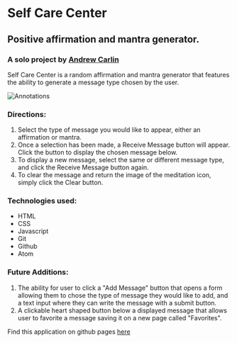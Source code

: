 # Self Care Center

## Positive affirmation and mantra generator.

### A solo project by [Andrew Carlin](https://github.com/AndieDrew)

Self Care Center is a random affirmation and mantra generator that features the ability to generate a message type chosen by the user.

![Annotations](http://www.giphy.com/gifs/NoiVWxmeAW61NYyT2P)

### Directions:

1. Select the type of message you would like to appear, either an affirmation or mantra.
2. Once a selection has been made, a Receive Message button will appear. Click the button to display the chosen message below.
3. To display a new message, select the same or different message type, and click the Receive Message button again.
4. To clear the message and return the image of the meditation icon, simply click the Clear button.

### Technologies used:
* HTML
* CSS
* Javascript
* Git
* Github
* Atom

### Future Additions:
1. The ability for user to click a "Add Message" button that opens a form allowing them to chose the type of message they would like to add, and a text input where they can write the message with a submit button.
2. A clickable heart shaped button below a displayed message that allows user to favorite a message saving it on a new page called "Favorites".

Find this application on github pages [here](https://andiedrew.github.io/self-care-center/)
